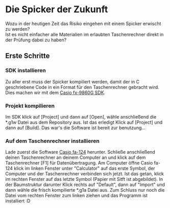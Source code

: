 # Die Spicker der Zukunft

Wozu in der heutigen Zeit das Risiko eingehen mit einem Spicker erwischt zu werden?<br>
Ist es nicht einfacher alle Materialien im erlaubten Taschenrechner direkt in der Prüfung dabei zu haben?

## Erste Schritte
### SDK installieren
Zu aller erst muss der Spicker kompiliert werden, damit der in C geschriebene Code in ein Format für den Taschenrechner gebracht wird.
Dies machen wir mit dem [Casio fx-9860G SDK](https://mega.nz/file/K1xxyYTJ#W3yuxFg2gUIkSqywDkHPxaBDNzph59h8PK4Np9oJfOM/).

### Projekt kompilieren
Im SDK klick auf [Project] und dann auf [Open], wähle anschließend die *.g1w Datei aus dem Repository aus.
Ist das erledigt Klick auf [Project] und dann auf [Build].
Das war's die Software ist bereit zur benutzung...

### Auf dem Taschenrechner installieren
Lade zuerst die Software [Casio fa-124](https://mega.nz/file/qhhXRAIJ#iIqPO7UeCVDcsgDDoK-qEygpftLYe4cY_adtFeL6oS0/) herunter.
Schließe anschließend deinen Taschenrechner an deinem Computer an und klick auf dem Taschenrechner [F1] für Datenübertragung.
Am Computer öffne Casio fa-124 klick im linken Fenster unter "Calculator" auf das erste Symbol, der Computer und der Taschenrechner verbinden sich jetzt.
Ist das getan, klick im rechten Fenster auf das letzte Symbol (Papier mit Sitft ist abgebildet).
In der Baumstruktur darunter Klick rechts auf "Default", dann auf "Import" und dann wähle die frisch kompilierte *.g1a Datei aus.
Zum Schluss nur noch die Datei vom rechten Fenster zum linken ziehen und das Programm ist installiert :D
